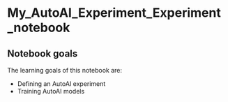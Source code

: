 # My_AutoAI_Experiment_Experiment_notebook

## Notebook goals
The learning goals of this notebook are:
-  Defining an AutoAI experiment
-  Training AutoAI models 


